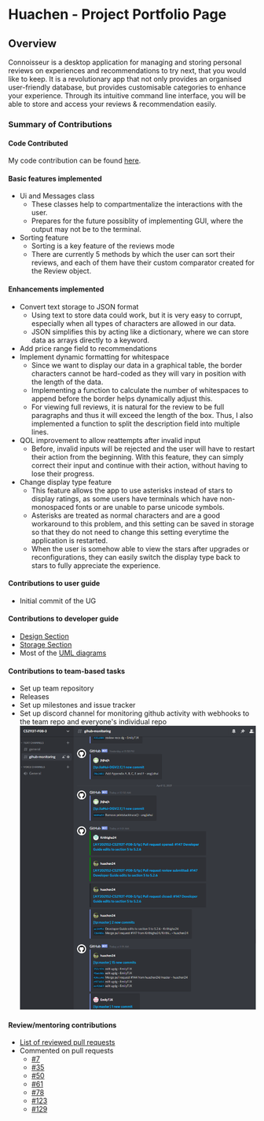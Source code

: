 # Huachen - Project Portfolio Page

## Overview
Connoisseur is a desktop application for managing and storing personal reviews on experiences and recommendations to try next, that you would like to keep. It is a revolutionary app that not only provides an organised user-friendly database, but provides customisable categories to enhance your experience. Through its intuitive command line interface, you will be able to store and access your reviews & recommendation easily.
### Summary of Contributions
#### Code Contributed
My code contribution can be found [here](https://nus-cs2113-ay2021s2.github.io/tp-dashboard/?search=&sort=groupTitle&sortWithin=title&timeframe=commit&mergegroup=&groupSelect=groupByRepos&breakdown=true&checkedFileTypes=docs~functional-code~test-code~other&since=&tabOpen=true&tabType=authorship&tabAuthor=huachen24&tabRepo=AY2021S2-CS2113T-F08-3%2Ftp%5Bmaster%5D&authorshipIsMergeGroup=false&authorshipFileTypes=docs~functional-code~test-code~other). 
#### Basic features implemented
* Ui and Messages class
    * These classes help to compartmentalize the interactions with the user. 
    * Prepares for the future possiblity of implementing GUI, where the output may not be to the terminal. 
* Sorting feature
    * Sorting is a key feature of the reviews mode
    * There are currently 5 methods by which the user can sort their reviews, and each of them have their custom comparator created for the Review object. 
#### Enhancements implemented
* Convert text storage to JSON format
    * Using text to store data could work, but it is very easy to corrupt, especially when all types of characters are allowed in our data. 
    * JSON simplifies this by acting like a dictionary, where we can store data as arrays directly to a keyword. 
* Add price range field to recommendations
* Implement dynamic formatting for whitespace
    * Since we want to display our data in a graphical table, the border characters cannot be hard-coded as they will vary in position with the length of the data. 
    * Implementing a function to calculate the number of whitespaces to append before the border helps dynamically adjust this. 
    * For viewing full reviews, it is natural for the review to be full paragraphs and thus it will exceed the length of the box. Thus, I also implemented a function to split the description field into multiple lines. 
* QOL improvement to allow reattempts after invalid input
    * Before, invalid inputs will be rejected and the user will have to restart their action from the beginning. With this feature, they can simply correct their input and continue with their action, without having to lose their progress. 
* Change display type feature
    * This feature allows the app to use asterisks instead of stars to display ratings, as some users have terminals which have non-monospaced fonts or are unable to parse unicode symbols. 
    * Asterisks are treated as normal characters and are a good workaround to this problem, and this setting can be saved in storage so that they do not need to change this setting everytime the application is restarted. 
    * When the user is somehow able to view the stars after upgrades or reconfigurations, they can easily switch the display type back to stars to fully appreciate the experience. 

#### Contributions to user guide
* Initial commit of the UG
#### Contributions to developer guide
* [Design Section](../DeveloperGuide.md#4-design)
* [Storage Section](../DeveloperGuide.md#54-storage)
* Most of the [UML diagrams](../diagrams)
#### Contributions to team-based tasks
* Set up team repository
* Releases
* Set up milestones and issue tracker
* Set up discord channel for monitoring github activity with webhooks to the team repo and everyone's individual repo
![discord-monitoring](PPP_Screenshots/huachen1.png)
#### Review/mentoring contributions
* [List of reviewed pull requests](https://github.com/AY2021S2-CS2113T-F08-3/tp/pulls?q=reviewed-by%3Ahuachen24)
* Commented on pull requests
    * [#7](https://github.com/AY2021S2-CS2113T-F08-3/tp/pull/7)
    * [#35](https://github.com/AY2021S2-CS2113T-F08-3/tp/pull/35)
    * [#50](https://github.com/AY2021S2-CS2113T-F08-3/tp/pull/50)
    * [#61](https://github.com/AY2021S2-CS2113T-F08-3/tp/pull/61)
    * [#78](https://github.com/AY2021S2-CS2113T-F08-3/tp/pull/78)
    * [#123](https://github.com/AY2021S2-CS2113T-F08-3/tp/pull/123)    
    * [#129](https://github.com/AY2021S2-CS2113T-F08-3/tp/pull/129)
